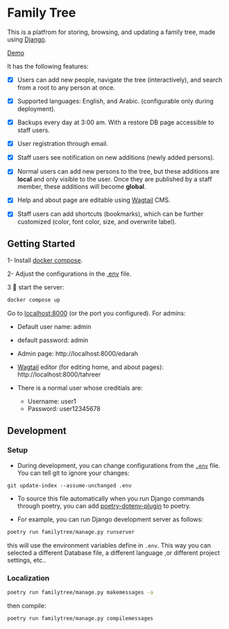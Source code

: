 # Family Tree



This is a platfrom for storing, browsing, and updating a family tree, made using [Django](https://www.djangoproject.com/).

[Demo](http://new.omaritree.com/)



It has the following features:

- [x] Users can add new people, navigate the tree (interactively), and search from a root to any person at once.
- [x] Supported languages: English, and Arabic. (configurable only during deployment).
- [x] Backups every day at 3:00 am. With a restore DB page accessible to staff users.
- [x] User registration through email.
- [x] Staff users see notification on new additions (newly added persons).
- [x] Normal users can add new persons to the tree, but these additions are **local** and only visible to the user. Once they are published by a staff member, these additions will become **global**.
- [x] Help and about page are editable using [Wagtail](https://wagtail.org/) CMS.
- [x] Staff users can add shortcuts (bookmarks), which can be further customized (color, font color, size, and overwrite label).



## Getting Started

1- Install [docker compose](https://docs.docker.com/compose/install/).

2- Adjust the configurations in the [.env](.env) file.

3 :rocket:  start the server:

```bash
docker compose up
```

Go to [localhost:8000](http://localhost:8000/) (or the port you configured). For admins:

- Default user name: admin
- default password: admin

- Admin page: http://localhost:8000/edarah
- [Wagtail](https://wagtail.org/) editor (for editing home, and about pages): http://localhost:8000/tahreer

- There is a normal user whose creditials are:
  - Username: user1
  - Password: user12345678

## Development

### Setup

- During development, you can change configurations from the [`.env`](.env) file. You can tell git to ignore your changes:

```
git update-index --assume-unchanged .env
```

- To source this file automatically when you run Django commands through poetry,  you can add [poetry-dotenv-plugin](https://pypi.org/project/poetry-dotenv-plugin/) to poetry.



- For example, you can run Django development server as follows:

```bash
poetry run familytree/manage.py runserver
```

this will use the environment variables define in `.env`. This way you can selected a different Database file, a different language ,or different project settings, etc..

### Localization

```bash
poetry run familytree/manage.py makemessages -a
```

then compile:

```bash
poetry run familytree/manage.py compilemessages
```

